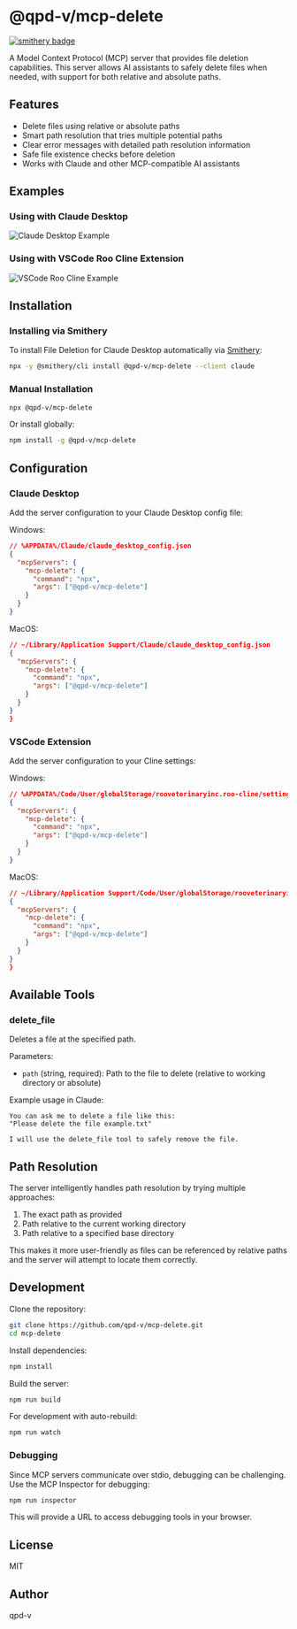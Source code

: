 # @qpd-v/mcp-delete
[![smithery badge](https://smithery.ai/badge/@qpd-v/mcp-delete)](https://smithery.ai/server/@qpd-v/mcp-delete)

A Model Context Protocol (MCP) server that provides file deletion capabilities. This server allows AI assistants to safely delete files when needed, with support for both relative and absolute paths.

## Features

- Delete files using relative or absolute paths
- Smart path resolution that tries multiple potential paths
- Clear error messages with detailed path resolution information
- Safe file existence checks before deletion
- Works with Claude and other MCP-compatible AI assistants

## Examples

### Using with Claude Desktop
![Claude Desktop Example](img/1-screenshot-claude-desktop-mcp-delete.jpg)

### Using with VSCode Roo Cline Extension
![VSCode Roo Cline Example](img/1-screenshot-cline-mcp-delete.jpg)

## Installation

### Installing via Smithery

To install File Deletion for Claude Desktop automatically via [Smithery](https://smithery.ai/server/@qpd-v/mcp-delete):

```bash
npx -y @smithery/cli install @qpd-v/mcp-delete --client claude
```

### Manual Installation
```bash
npx @qpd-v/mcp-delete
```

Or install globally:

```bash
npm install -g @qpd-v/mcp-delete
```

## Configuration

### Claude Desktop

Add the server configuration to your Claude Desktop config file:

Windows:
```json
// %APPDATA%/Claude/claude_desktop_config.json
{
  "mcpServers": {
    "mcp-delete": {
      "command": "npx",
      "args": ["@qpd-v/mcp-delete"]
    }
  }
}
```

MacOS:
```json
// ~/Library/Application Support/Claude/claude_desktop_config.json
{
  "mcpServers": {
    "mcp-delete": {
      "command": "npx",
      "args": ["@qpd-v/mcp-delete"]
    }
  }
}
}
```

### VSCode Extension

Add the server configuration to your Cline settings:

Windows:
```json
// %APPDATA%/Code/User/globalStorage/rooveterinaryinc.roo-cline/settings/cline_mcp_settings.json
{
  "mcpServers": {
    "mcp-delete": {
      "command": "npx",
      "args": ["@qpd-v/mcp-delete"]
    }
  }
}
```

MacOS:
```json
// ~/Library/Application Support/Code/User/globalStorage/rooveterinaryinc.roo-cline/settings/cline_mcp_settings.json
{
  "mcpServers": {
    "mcp-delete": {
      "command": "npx",
      "args": ["@qpd-v/mcp-delete"]
    }
  }
}
}
```

## Available Tools

### delete_file

Deletes a file at the specified path.

Parameters:
- `path` (string, required): Path to the file to delete (relative to working directory or absolute)

Example usage in Claude:
```
You can ask me to delete a file like this:
"Please delete the file example.txt"

I will use the delete_file tool to safely remove the file.
```

## Path Resolution

The server intelligently handles path resolution by trying multiple approaches:
1. The exact path as provided
2. Path relative to the current working directory
3. Path relative to a specified base directory

This makes it more user-friendly as files can be referenced by relative paths and the server will attempt to locate them correctly.

## Development

Clone the repository:
```bash
git clone https://github.com/qpd-v/mcp-delete.git
cd mcp-delete
```

Install dependencies:
```bash
npm install
```

Build the server:
```bash
npm run build
```

For development with auto-rebuild:
```bash
npm run watch
```

### Debugging

Since MCP servers communicate over stdio, debugging can be challenging. Use the MCP Inspector for debugging:

```bash
npm run inspector
```

This will provide a URL to access debugging tools in your browser.

## License

MIT

## Author

qpd-v
